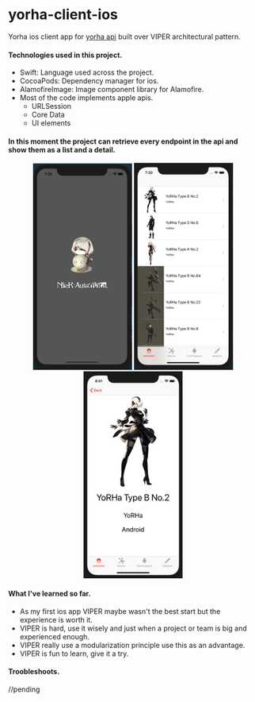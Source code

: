 # yorha-client-ios
Yorha ios client app for <a href="https://github.com/DarkoVR/yorha-api">yorha api</a> built over VIPER architectural pattern.

#### Technologies used in this project.
* Swift: Language used across the project.
* CocoaPods: Dependency manager for ios.
* AlamofireImage: Image component library for Alamofire.
* Most of the code implements apple apis.
  * URLSession
  * Core Data
  * UI elements

#### In this moment the project can retrieve every endpoint in the api and show them as a list and a detail.
<p align="center">
  <img src="https://raw.githubusercontent.com/DarkoVR/yorha-client-ios/master/README-complements/Screen%20Shot%202019-05-12%20at%207.29.31%20PM.png" width="200" title="Launch screen">
  <img src="https://raw.githubusercontent.com/DarkoVR/yorha-client-ios/master/README-complements/Screen%20Shot%202019-05-12%20at%207.30.52%20PM.png" width="200" alt="Table view">
  <img src="https://raw.githubusercontent.com/DarkoVR/yorha-client-ios/master/README-complements/Screen%20Shot%202019-05-12%20at%208.01.30%20PM.png" width="200" alt="Detail view">
</p>

#### What I've learned so far.
* As my first ios app VIPER maybe wasn't the best start but the experience is worth it.
* VIPER is hard, use it wisely and just when a project or team is big and experienced enough.
* VIPER really use a modularization principle use this as an advantage.
* VIPER is fun to learn, give it a try.

#### Troobleshoots.
//pending
